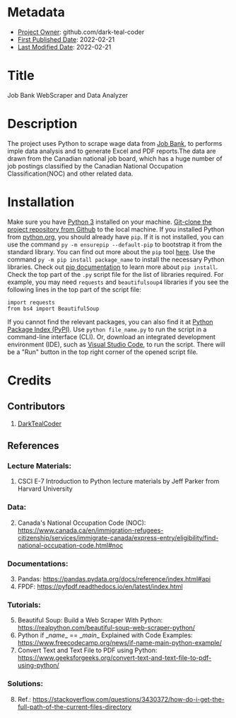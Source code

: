 <!-- This is a README file for a project. -->

# Metadata
- <ins>Project Owner</ins>: github.com/dark-teal-coder
- <ins>First Published Date</ins>: 2022-02-21
- <ins>Last Modified Date</ins>: 2022-02-21

# Title 
Job Bank WebScraper and Data Analyzer

# Description 
The project uses Python to scrape wage data from [Job Bank](https://www.jobbank.gc.ca/home), to performs imple data analysis and to generate Excel and PDF reports.The data are drawn from the Canadian national job board, which has a huge number of job postings classified by the Canadian National Occupation Classification(NOC) and other related data.

# Installation 
Make sure you have [Python 3](https://www.python.org/downloads/) installed on your machine. [Git-clone the project repository from Github](https://docs.github.com/en/repositories/creating-and-managing-repositories/cloning-a-repository) to the local machine. If you installed Python from [python.org](https://www.python.org/), you should already have `pip`. If it is not installed, you can use the command `py -m ensurepip --default-pip` to bootstrap it from the standard library. You can find out more about the `pip` tool [here](https://pip.pypa.io/en/stable/getting-started/). Use the command `py -m pip install package_name` to install the necessary Python libraries. Check out [pip documentation](https://pip.pypa.io/en/stable/cli/pip_install/) to learn more about `pip install`. Check the top part of the `.py` script file for the list of libraries required. For example, you may need `requests` and `beautifulsoup4` libraries if you see the following lines in the top part of the script file: 
```
import requests
from bs4 import BeautifulSoup
```
If you cannot find the relevant packages, you can also find it at [Python Package Index (PyPI)](https://pypi.org/). Use `python file_name.py` to run the script in a command-line interface (CLI). Or, download an integrated development environment (IDE), such as [Visual Studio Code](https://code.visualstudio.com/download), to run the script. There will be a "Run" button in the top right corner of the opened script file. 

# Credits 

## Contributors 
1. [DarkTealCoder](https://github.com/dark-teal-coder)

## References 
### Lecture Materials:
1. CSCI E-7 Introduction to Python lecture materials by Jeff Parker from Harvard University 
### Data: 
2. Canada's National Occupation Code (NOC): https://www.canada.ca/en/immigration-refugees-citizenship/services/immigrate-canada/express-entry/eligibility/find-national-occupation-code.html#noc
### Documentations: 
3. Pandas: https://pandas.pydata.org/docs/reference/index.html#api
4. FPDF: https://pyfpdf.readthedocs.io/en/latest/index.html
### Tutorials: 
5. Beautiful Soup: Build a Web Scraper With Python: https://realpython.com/beautiful-soup-web-scraper-python/
6. Python if \__name__ == \__main__ Explained with Code Examples: https://www.freecodecamp.org/news/if-name-main-python-example/
7. Convert Text and Text File to PDF using Python: https://www.geeksforgeeks.org/convert-text-and-text-file-to-pdf-using-python/
### Solutions: 
8. Ref.: https://stackoverflow.com/questions/3430372/how-do-i-get-the-full-path-of-the-current-files-directory
